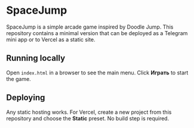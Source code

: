 # SpaceJump

SpaceJump is a simple arcade game inspired by Doodle Jump. This repository contains a minimal version that can be deployed as a Telegram mini app or to Vercel as a static site.

## Running locally

Open `index.html` in a browser to see the main menu. Click **Играть** to start the game.

## Deploying

Any static hosting works. For Vercel, create a new project from this repository and choose the **Static** preset. No build step is required.
